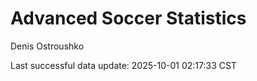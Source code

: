 # Advanced Soccer Statistics
Denis Ostroushko

<!-- gfm -->

Last successful data update: 2025-10-01 02:17:33 CST
